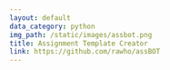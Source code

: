 ```yaml
---
layout: default
data_category: python
img_path: /static/images/assbot.png
title: Assignment Template Creator
link: https://github.com/rawho/assBOT
---
```

